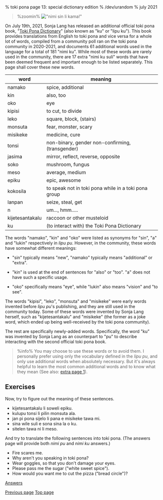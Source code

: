 % toki pona page 13: special dictionary edition
% /dev/urandom
% july 2021

<!-- The title of this page is a reference to Capcom's "Street Fighter" series
and specifically the game "Street Fighter II", which has received several
different improved and updated versions along its lifespan. Specifically, it
references the Sega Genesis / Mega Drive port of SF2 Champion Edition and SF2
Hyper Fighting, "Street Fighter II: Special Champion Edition". Translators: feel
free to replace that reference with something else if you want, as long as it's
appropriate for all audiences. -->

<style>
.zoomin {
	text-align: center;
}
.zoomin img {
	width: 320px;
	image-rendering:crisp-edges;
	image-rendering: pixelated;
};
</style>

> %zoomin%
> !["nimi sin li kama!"](/tokipona/nimi_sin_li_kama.gif)
> 

On July 19th, 2021, Sonja Lang has released an additional official toki pona
book, "[Toki Pona Dictionary](https://www.amazon.com/dp/0978292367)" (also known
as "ku" or "lipu ku"). This book provides translations from English to toki pona
and vice versa for a whole lot of words, compiled from a community poll ran on
the toki pona community in 2020-2021, and documents 61 additional words used in
the language for a total of 181 "nimi ku". While most of these words are rarely
used in the community, there are 17 extra "nimi ku suli" words that have been
deemed frequent and important enough to be listed separately. This page shall
cover these new words.

| word               | meaning                          |
|--------------------|----------------------------------|
| namako             | spice, additional                |
| kin                | also, too                        |
| oko                | eye                              |
| kipisi             | to cut, to divide                |
| leko               | square, block, (stairs)          |
| monsuta            | fear, monster, scary             |
| misikeke           | medicine, cure                   |
| tonsi              | non-binary, gender non-confirming, (transgender) |
| jasima             | mirror, reflect, reverse, opposite |
| soko               | mushroom, fungus                 |
| meso               | average, medium                  |
| epiku              | epic, awesome                    |
| kokosila           | to speak not in toki pona while in a toki pona group |
| lanpan             | seize, steal, get                |
| n                  | um..., hmm.....                  |
| kijetesantakalu    | raccoon or other musteloid       |
| ku                 | (to interact with) the Toki Pona Dictionary |

The words "namako", "kin" and "oko" were listed as synonyms for "sin", "a" and
"lukin" respectively in *lipu pu*. However, in the community, these words have
somewhat different meanings:

* "sin" typically means "new", "namako" typically means "additional" or "extra".

* "kin" is used at the end of sentences for "also" or "too". "a" does not have
  such a specific usage.

* "oko" specifically means "eye", while "lukin" also means "vision" and "to
  see".

The words "kipisi", "leko", "monsuta" and "misikeke" were early words invented
before *lipu pu*'s publishing, and they are still used in the community today.
Some of these words were invented by Sonja Lang herself, such as
"kijetesantakalu" and "misikeke" (the former as a joke word, which ended up
being well-received by the toki pona community).

The rest are specifically newly-added words. Specifically, the word "ku" was
invented by Sonja Lang as an counterpart to "pu" to describe interacting with
the second official toki pona book.

> %info%
> You may choose to use these words or to avoid them. I personally prefer using
> only the vocabulary defined in the *lipu pu*, and only use additional words
> when absolutely necessary. But it's always helpful to learn the most common
> additional words and to know what they mean (See also: [extra page
> 1](x1.html)).

## Exercises

Now, try to figure out the meaning of these sentences.

* kijetesantakalu li soweli epiku.
* kulupu tonsi li pilin monsuta ala.
* jan pi pona sijelo li pana e misikeke tawa mi.
* sina wile suli e sona sina la o ku.
* sitelen tawa ni li meso.

And try to translate the following sentences into toki pona. (The answers page
will provide both *nimi pu* and *nimi ku* answers.)

* Fire scares me.
* Why aren't you speaking in toki pona?
* Wear goggles, so that you don't damage your eyes.
* Please pass me the sugar ("white sweet spice").
* How would you want me to cut the pizza ("bread circle")?

[Answers](answers.html#p13)

[Previous page](12.html) [Top page](index.html)
